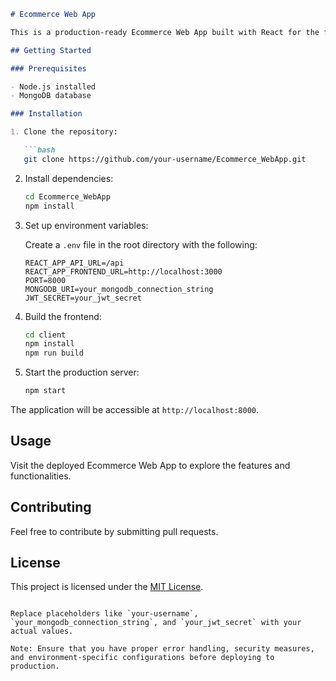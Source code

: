 ```markdown
# Ecommerce Web App

This is a production-ready Ecommerce Web App built with React for the frontend, Node.js + Express.js for the backend, and MongoDB for the database.

## Getting Started

### Prerequisites

- Node.js installed
- MongoDB database

### Installation

1. Clone the repository:

   ```bash
   git clone https://github.com/your-username/Ecommerce_WebApp.git
   ```

2. Install dependencies:

   ```bash
   cd Ecommerce_WebApp
   npm install
   ```

3. Set up environment variables:

   Create a `.env` file in the root directory with the following:

   ```
   REACT_APP_API_URL=/api
   REACT_APP_FRONTEND_URL=http://localhost:3000
   PORT=8000
   MONGODB_URI=your_mongodb_connection_string
   JWT_SECRET=your_jwt_secret
   ```

4. Build the frontend:

   ```bash
   cd client
   npm install
   npm run build
   ```

5. Start the production server:

   ```bash
   npm start
   ```

The application will be accessible at `http://localhost:8000`.

## Usage

Visit the deployed Ecommerce Web App to explore the features and functionalities.

## Contributing

Feel free to contribute by submitting pull requests.

## License

This project is licensed under the [MIT License](LICENSE).
```

Replace placeholders like `your-username`, `your_mongodb_connection_string`, and `your_jwt_secret` with your actual values.

Note: Ensure that you have proper error handling, security measures, and environment-specific configurations before deploying to production.
